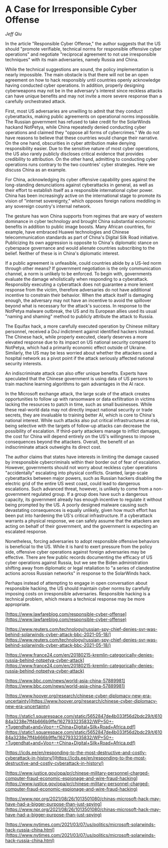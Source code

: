 # A Case for Irresponsible Cyber Offense

*Jeff Qiu*

In the article &quot;Responsible Cyber Offense,&quot; the author suggests that the US should &quot;promote verifiable, technical norms for responsible offensive cyber operations&quot; and negotiate &quot;reciprocal agreement to not use irresponsible techniques&quot; with its main adversaries, namely Russia and China.

While the technical suggestions are sound, the policy implementation is nearly impossible. The main obstacle is that there will not be an open agreement on how to hack responsibly until countries openly acknowledge having conducted cyber operations. In addition, properly designing cyberweapons may not be in the adversary&#39;s interest since reckless attacks can have unique benefits and may not invite a more severe response than a carefully orchestrated attack.

First, most US adversaries are unwilling to admit that they conduct cyberattacks, making public agreements on operational norms impossible. The Russian government has refused to take credit for the SolarWinds hackand NotPetya, while China repeatedly denied conducting cyber operations and claimed they &quot;oppose all forms of cybercrimes.&quot; We do not have reasons to believe that these countries would change their narrative. On the one hand, obscurities in cyber attribution make denying responsibility easier. Due to the sensitive nature of most cyber operations, the US also rarely publicly discloses critical evidence that provides credibility to attribution. On the other hand, admitting to conducting cyber operations runs contrary to the two countries&#39; cyber strategies. Here we discuss China as an example.

For China, acknowledging its cyber offensive capability goes against the long-standing denunciations against cyberattacks in general, as well as their effort to establish itself as a responsible international cyber power. China has been increasingly active on the international stage to promote its vision of &quot;internet sovereignty,&quot; which opposes foreign nations meddling in any sovereign country&#39;s internal network.

The gesture has won China supports from regimes that are wary of western dominance in cyber technology and brought China substantial economic benefits in addition to public image boosts. Many African countries, for example, have embraced Huawei technologies and Chinese telecommunication standards as part of China&#39;s Digital Silk Road initiative. Publicizing its own aggression is opposite to China&#39;s diplomatic stance on cyberspace governance and would alienate countries subscribing to the belief. Neither of these is in China&#39;s diplomatic interest.

If a public agreement is unfeasible, could countries abide by a US-led norm through other means? If government negotiation is the only communication channel, a norm is unlikely to be enforced. To begin with, governments evaluate the damage wholistically when responding to a cyberattack. Responsibly executing a cyberattack does not guarantee a more lenient response from the victim, therefore adversaries do not have additional incentive to constrain their behavior. When the attack itself is damaging enough, the adversary may not have an incentive to avoid the spillover beyond what is necessary for the attack&#39;s success. In response to the NotPetya malware outbreak, the US and its European allies used its usual &quot;naming and shaming&quot; method to publicly attribute the attack to Russia.

The Equifax hack, a more carefully executed operation by Chinese military personnel, received a DoJ indictment against identified hackers instead. The Chinese hack, while properly executed, clearly deserves a more elevated response due to its impact on US national security compared to NotPetya, which had a primarily economic effect outside of Ukraine. Similarly, the US may be less worried about whether the attackers used a hospital network as a pivot point if the attack seriously affected national security interests.

An indiscriminate attack can also offer unique benefits. Experts have speculated that the Chinese government is using data of US persons to train machine learning algorithms to gain advantages in the AI race.

In the Microsoft exchange attack, the large scale of the attack creates opportunities to follow up with ransomware or data exfiltration in victims lacking the resources to patch in time, such as small businesses. While these real-world data may not directly impact national security or trade secrets, they are invaluable to training better AI, which is core to China&#39;s national interest. While such attacks also put critical infrastructures at risk, being selective with the targets of follow-up attacks can decrease the possibility of escalation. If third-party attackers manage to inflict damages, the cost for China will depend entirely on the US&#39;s willingness to impose consequences beyond the attackers. Overall, the benefit of an indiscriminate attack outweighs its direct cost.

The author claims that states have interests in limiting the damage caused by irresponsible cybercriminals within their border out of fear of escalation. However, governments should not worry about reckless cyber operations &quot;accidentally&quot; escalating into physical conflicts. Granted, large-scale cyberattacks between major powers, such as Russian hackers disabling the electric grid of the entire US west coast, could lead to dangerous escalations. Such advanced threat, however, is unlikely to come from a non-government regulated group. If a group does have such a dangerous capacity, its government already has enough incentive to regulate it without being prompted by the US. A poorly designed malware causing such devastating consequences is equally unlikely, given how much effort has been put into hardening the US&#39;s critical infrastructure. If a cyberattack warrants a physical response, we can safely assume that the attackers are acting on behalf of their government, and the government is expecting an escalated response.

Nonetheless, forcing adversaries to adopt responsible offensive behaviors is beneficial to the US. While it is hard to exert pressure from the policy side, offensive cyber operations against foreign adversaries may be effective. There are few public records documenting the efficacy of US cyber operations against Russia, but we see the Biden administration shifting away from diplomatic or legal retaliation to &quot;a series of clandestine actions across Russian networks&quot; in response to the SolarWinds hack.

Perhaps instead of attempting to engage in open conversation about responsible hacking, the US should maintain cyber norms by carefully imposing costs on irresponsible adversaries. Responsible hacking is a technical problem, which means a technical response may be more appropriate.

[https://www.lawfareblog.com/responsible-cyber-offense](https://www.lawfareblog.com/responsible-cyber-offense)

[https://www.reuters.com/technology/russian-spy-chief-denies-svr-was-behind-solarwinds-cyber-attack-bbc-2021-05-18/](https://www.reuters.com/technology/russian-spy-chief-denies-svr-was-behind-solarwinds-cyber-attack-bbc-2021-05-18/)

[https://www.france24.com/en/20180215-kremlin-categorically-denies-russia-behind-notpetya-cyber-attack](https://www.france24.com/en/20180215-kremlin-categorically-denies-russia-behind-notpetya-cyber-attack)

[https://www.bbc.com/news/world-asia-china-57889981](https://www.bbc.com/news/world-asia-china-57889981)

[https://www.hoover.org/research/chinese-cyber-diplomacy-new-era-uncertainty](https://www.hoover.org/research/chinese-cyber-diplomacy-new-era-uncertainty)

[https://static1.squarespace.com/static/5652847de4b033f56d2bdc29/t/61084a3238e7ff4b666b9ffe/1627933235832/WP+50+-+Tugendhat+and+Voo+-+China+Digital+Silk+Road+Africa.pdf](https://static1.squarespace.com/static/5652847de4b033f56d2bdc29/t/61084a3238e7ff4b666b9ffe/1627933235832/WP+50+-+Tugendhat+and+Voo+-+China+Digital+Silk+Road+Africa.pdf)

[https://icds.ee/en/responding-to-the-most-destructive-and-costly-cyberattack-in-history/](https://icds.ee/en/responding-to-the-most-destructive-and-costly-cyberattack-in-history/)

[https://www.justice.gov/opa/pr/chinese-military-personnel-charged-computer-fraud-economic-espionage-and-wire-fraud-hacking](https://www.justice.gov/opa/pr/chinese-military-personnel-charged-computer-fraud-economic-espionage-and-wire-fraud-hacking)

[https://www.npr.org/2021/08/26/1013501080/chinas-microsoft-hack-may-have-had-a-bigger-purpose-than-just-spying](https://www.npr.org/2021/08/26/1013501080/chinas-microsoft-hack-may-have-had-a-bigger-purpose-than-just-spying)

[https://www.nytimes.com/2021/03/07/us/politics/microsoft-solarwinds-hack-russia-china.html](https://www.nytimes.com/2021/03/07/us/politics/microsoft-solarwinds-hack-russia-china.html)